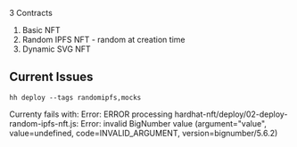 3 Contracts

1. Basic NFT
2. Random IPFS NFT - random at creation time
3. Dynamic SVG NFT

## Current Issues

```
hh deploy --tags randomipfs,mocks
```

Currenty fails with:
Error: ERROR processing hardhat-nft/deploy/02-deploy-random-ipfs-nft.js:
Error: invalid BigNumber value (argument="value", value=undefined, code=INVALID_ARGUMENT, version=bignumber/5.6.2)
